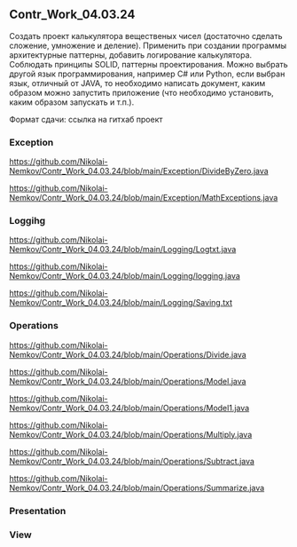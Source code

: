 ## Contr_Work_04.03.24

Создать проект калькулятора вещественых чисел (достаточно сделать сложение, умножение и деление).
Применить при создании программы архитектурные паттерны, добавить логирование калькулятора.
Соблюдать принципы SOLID, паттерны проектирования.
Можно выбрать другой язык программирования, например C# или Python, если выбран язык, отличный от JAVA, то необходимо написать документ, каким образом можно запустить приложение (что необходимо установить, каким образом запускать и т.п.).

Формат сдачи: ссылка на гитхаб проект

### Exception

https://github.com/Nikolai-Nemkov/Contr_Work_04.03.24/blob/main/Exception/DivideByZero.java

https://github.com/Nikolai-Nemkov/Contr_Work_04.03.24/blob/main/Exception/MathExceptions.java

### Loggihg

https://github.com/Nikolai-Nemkov/Contr_Work_04.03.24/blob/main/Logging/Logtxt.java

https://github.com/Nikolai-Nemkov/Contr_Work_04.03.24/blob/main/Logging/logging.java

https://github.com/Nikolai-Nemkov/Contr_Work_04.03.24/blob/main/Logging/Saving.txt


### Operations

https://github.com/Nikolai-Nemkov/Contr_Work_04.03.24/blob/main/Operations/Divide.java

https://github.com/Nikolai-Nemkov/Contr_Work_04.03.24/blob/main/Operations/Model.java

https://github.com/Nikolai-Nemkov/Contr_Work_04.03.24/blob/main/Operations/Model1.java

https://github.com/Nikolai-Nemkov/Contr_Work_04.03.24/blob/main/Operations/Multiply.java

https://github.com/Nikolai-Nemkov/Contr_Work_04.03.24/blob/main/Operations/Subtract.java

https://github.com/Nikolai-Nemkov/Contr_Work_04.03.24/blob/main/Operations/Summarize.java

### Presentation

### View


